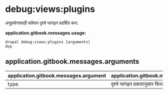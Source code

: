 # debug:views:plugins
अनुप्रयोगासाठी वर्तमान दृश्ये प्लगइन प्रदर्शित करा.

**application.gitbook.messages.usage:**
```
drupal debug:views:plugins [arguments]
dvp
```

## application.gitbook.messages.arguments
application.gitbook.messages.argument | application.gitbook.messages.details
---------|-------------
type | दृश्ये प्लगइन प्रकारानुसार फिल्टर करा.
